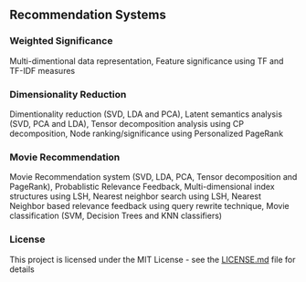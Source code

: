 ## Recommendation Systems

### Weighted Significance
Multi-dimentional data representation, Feature significance using TF and TF-IDF measures

### Dimensionality Reduction

Dimentionality reduction (SVD, LDA and PCA), Latent semantics analysis (SVD, PCA and LDA), Tensor decomposition analysis using CP decomposition, Node ranking/significance using Personalized PageRank

### Movie Recommendation

Movie Recommendation system (SVD, LDA, PCA, Tensor decomposition and PageRank), Probablistic Relevance Feedback, Multi-dimensional index structures using LSH, Nearest neighbor search using LSH, Nearest Neighbor based relevance feedback using query rewrite technique, Movie classification (SVM, Decision Trees and KNN classifiers)

### License

This project is licensed under the MIT License - see the [LICENSE.md](https://github.com/Bharathgc/Recommendation-Systems/blob/master/LICENSE) file for details
